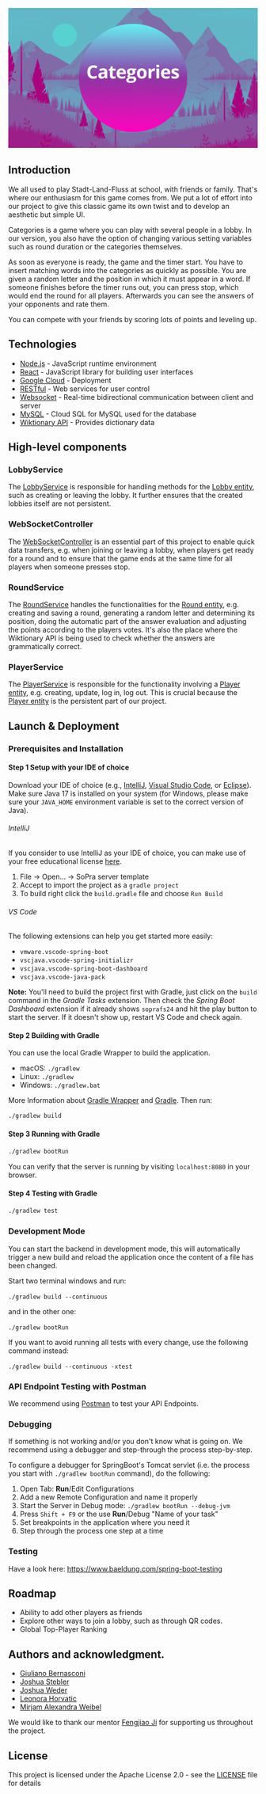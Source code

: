 <p>
    <img alt="" src="https://raw.githubusercontent.com/sopra-fs24-group-20/sopra-fs24-group-20-client/main/src/images/categories_logo.png" /><br/>
</p>

## Introduction
We all used to play Stadt-Land-Fluss at school, with friends or family. That's where our enthusiasm for this game comes from.
We put a lot of effort into our project to give this classic game its own twist and to develop an aesthetic but simple UI.

Categories is a game where you can play with several people in a lobby. In our version, you also have the option of changing various setting variables such as round duration or the categories themselves.

As soon as everyone is ready, the game and the timer start. You have to insert matching words into the categories as quickly as possible. You are given a random letter and the position in which it must appear in a word.
If someone finishes before the timer runs out, you can press stop, which would end the round for all players.
Afterwards you can see the answers of your opponents and rate them.

You can compete with your friends by scoring lots of points and leveling up.

## Technologies
- [Node.js](https://nodejs.org/en/docs) - JavaScript runtime environment
- [React](https://react.dev/learn) - JavaScript library for building user interfaces
- [Google Cloud](https://cloud.google.com/appengine/docs/flexible) - Deployment
- [RESTful](https://restfulapi.net/) - Web services for user control
- [Websocket](https://spring.io/guides/gs/messaging-stomp-websocket/) -  Real-time bidirectional communication between client and server
- [MySQL](https://cloud.google.com/sql/docs/mysql) - Cloud SQL for MySQL used for the database
- [Wiktionary API](https://en.wiktionary.org/w/api.php) - Provides dictionary data

## High-level components
### LobbyService
The [LobbyService](https://github.com/sopra-fs24-group-20/sopra-fs24-group-20-server/blob/main/src/main/java/ch/uzh/ifi/hase/soprafs24/service/LobbyService.java) is responsible for handling methods for the [Lobby entity](https://github.com/sopra-fs24-group-20/sopra-fs24-group-20-server/blob/main/src/main/java/ch/uzh/ifi/hase/soprafs24/entity/Lobby.java), such as creating or leaving the lobby. It further ensures that the created lobbies itself are not persistent.

### WebSocketController
The [WebSocketController](https://github.com/sopra-fs24-group-20/sopra-fs24-group-20-server/blob/main/src/main/java/ch/uzh/ifi/hase/soprafs24/WebSocketController.java) is an essential part of this project to enable quick data transfers, e.g. when joining or leaving a lobby, when players get ready for a round and to ensure that the game ends at the same time for all players when someone presses stop.

### RoundService
The [RoundService](https://github.com/sopra-fs24-group-20/sopra-fs24-group-20-server/blob/main/src/main/java/ch/uzh/ifi/hase/soprafs24/service/RoundService.java) handles the functionalities for the [Round entity](https://github.com/sopra-fs24-group-20/sopra-fs24-group-20-server/blob/main/src/main/java/ch/uzh/ifi/hase/soprafs24/entity/Round.java), e.g. creating and saving a round, generating a random letter and determining its position, doing the automatic part of the answer evaluation and adjusting the points according to the players votes. It's also the place where the Wiktionary API is being used to check whether the answers are grammatically correct.

### PlayerService
The [PlayerService](https://github.com/sopra-fs24-group-20/sopra-fs24-group-20-server/blob/main/src/main/java/ch/uzh/ifi/hase/soprafs24/service/PlayerService.java) is responsible for the functionality involving a [Player entity](https://github.com/sopra-fs24-group-20/sopra-fs24-group-20-server/blob/main/src/main/java/ch/uzh/ifi/hase/soprafs24/entity/Player.java), e.g. creating, update, log in, log out. This is crucial because the [Player entity](https://github.com/sopra-fs24-group-20/sopra-fs24-group-20-server/blob/main/src/main/java/ch/uzh/ifi/hase/soprafs24/entity/Player.java) is the persistent part of our project.


## Launch & Deployment
### Prerequisites and Installation
#### Step 1 Setup with your IDE of choice
Download your IDE of choice (e.g., [IntelliJ](https://www.jetbrains.com/idea/download/), [Visual Studio Code](https://code.visualstudio.com/), or [Eclipse](http://www.eclipse.org/downloads/)). Make sure Java 17 is installed on your system (for Windows, please make sure your `JAVA_HOME` environment variable is set to the correct version of Java).

###### IntelliJ
If you consider to use IntelliJ as your IDE of choice, you can make use of your free educational license [here](https://www.jetbrains.com/community/education/#students).
1. File -> Open... -> SoPra server template
2. Accept to import the project as a `gradle project`
3. To build right click the `build.gradle` file and choose `Run Build`

###### VS Code
The following extensions can help you get started more easily:
-   `vmware.vscode-spring-boot`
-   `vscjava.vscode-spring-initializr`
-   `vscjava.vscode-spring-boot-dashboard`
-   `vscjava.vscode-java-pack`

**Note:** You'll need to build the project first with Gradle, just click on the `build` command in the _Gradle Tasks_ extension. Then check the _Spring Boot Dashboard_ extension if it already shows `soprafs24` and hit the play button to start the server. If it doesn't show up, restart VS Code and check again.

#### Step 2 Building with Gradle
You can use the local Gradle Wrapper to build the application.
-   macOS: `./gradlew`
-   Linux: `./gradlew`
-   Windows: `./gradlew.bat`

More Information about [Gradle Wrapper](https://docs.gradle.org/current/userguide/gradle_wrapper.html) and [Gradle](https://gradle.org/docs/). Then run:

```bash
./gradlew build
```

#### Step 3 Running with Gradle


```bash
./gradlew bootRun
```

You can verify that the server is running by visiting `localhost:8080` in your browser.

#### Step 4 Testing with Gradle

```bash
./gradlew test
```

### Development Mode
You can start the backend in development mode, this will automatically trigger a new build and reload the application
once the content of a file has been changed.

Start two terminal windows and run:

`./gradlew build --continuous`

and in the other one:

`./gradlew bootRun`

If you want to avoid running all tests with every change, use the following command instead:

`./gradlew build --continuous -xtest`

### API Endpoint Testing with Postman
We recommend using [Postman](https://www.getpostman.com) to test your API Endpoints.

### Debugging
If something is not working and/or you don't know what is going on. We recommend using a debugger and step-through the process step-by-step.

To configure a debugger for SpringBoot's Tomcat servlet (i.e. the process you start with `./gradlew bootRun` command), do the following:

1. Open Tab: **Run**/Edit Configurations
2. Add a new Remote Configuration and name it properly
3. Start the Server in Debug mode: `./gradlew bootRun --debug-jvm`
4. Press `Shift + F9` or the use **Run**/Debug "Name of your task"
5. Set breakpoints in the application where you need it
6. Step through the process one step at a time

### Testing
Have a look here: https://www.baeldung.com/spring-boot-testing

## Roadmap
- Ability to add other players as friends
- Explore other ways to join a lobby, such as through QR codes.
- Global Top-Player Ranking

## Authors and acknowledgment.
- [Giuliano Bernasconi](https://github.com/GiulianoBernasconi)
- [Joshua Stebler](https://github.com/Joshuastebler)
- [Joshua Weder](https://github.com/joswed)
- [Leonora Horvatic](https://github.com/LeoHorv)
- [Mirjam Alexandra Weibel](https://github.com/mirjamweibel)

We would like to thank our mentor [Fengjiao Ji](https://github.com/feji08) for supporting us throughout the project.

## License
This project is licensed under the Apache License 2.0 - see the [LICENSE](LICENSE) file for details

